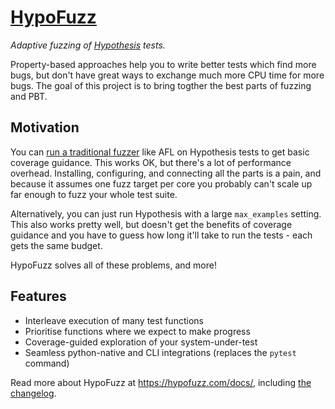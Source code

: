 # [HypoFuzz](https://hypofuzz.com/)

*Adaptive fuzzing of [Hypothesis](https://hypothesis.readthedocs.io) tests.*


Property-based approaches help you to write better tests which find more bugs,
but don't have great ways to exchange much more CPU time for more bugs.
The goal of this project is to bring togther the best parts of fuzzing and PBT.


## Motivation

You can [run a traditional fuzzer](https://hypothesis.readthedocs.io/en/latest/details.html#use-with-external-fuzzers)
like AFL on Hypothesis tests to get basic coverage guidance.  This works OK, but there's
a lot of performance overhead.  Installing, configuring, and connecting all the parts is
a pain, and because it assumes one fuzz target per core you probably can't scale up far
enough to fuzz your whole test suite.

Alternatively, you can just run Hypothesis with a large `max_examples` setting.
This also works pretty well, but doesn't get the benefits of coverage guidance and
you have to guess how long it'll take to run the tests - each gets the same budget.

HypoFuzz solves all of these problems, and more!


## Features

- Interleave execution of many test functions
- Prioritise functions where we expect to make progress
- Coverage-guided exploration of your system-under-test
- Seamless python-native and CLI integrations (replaces the `pytest` command)

Read more about HypoFuzz at https://hypofuzz.com/docs/, including
[the changelog](https://hypofuzz.com/docs/changelog.html).
